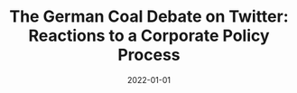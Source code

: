 ---
title: "The German Coal Debate on Twitter: Reactions to a Corporate Policy Process"
collection: publications
permalink: /publications/11
date: 2022-01-01
venue: "Energy Policy"
citation: "Müller-Hansen, Finn, Lee, Yuan Ting, <b>Callaghan, Max</b>, Jankin, Slava, Minx, Jan C.. (2022). &quot;The German Coal Debate on Twitter: Reactions to a Corporate Policy Process.&quot; <i>Energy Policy</i>. 169()."
doi: "10.1016/j.enpol.2022.113178"
---